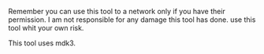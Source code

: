 Remember you can use this tool to a network only if you have their permission.
I am not responsible for any damage this tool has done.
use this tool whit your own risk.


This tool uses mdk3.
